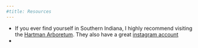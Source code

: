 ```yaml
---
#title: Resources
---
```


* If you ever find yourself in Southern Indiana, I highly recommend visiting the [Hartman Arboretum](https://www.hartmanarboretum.org/). They also have a great [instagram account]()
*
